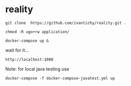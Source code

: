 # reality

`git clone  https://github.com/ivantichy/reality.git .`

`chmod -R ugo+rw application/`

`docker-compose up &`

wait for it...

`http://localhost:1080`


Note: for local java testing use 

`docker-compose -f docker-compose-javatest.yml up`

